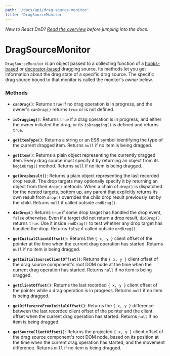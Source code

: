 ```yaml
---
path: '/docs/api/drag-source-monitor'
title: 'DragSourceMonitor'
---
```


_New to React DnD? [Read the overview](/docs/overview) before jumping into the docs._

# DragSourceMonitor

`DragSourceMonitor` is an object passed to a collecting function of a [hooks-based](/docs/api/use-drag) or [decorator-based](/docs/api/drag-source) dragging source. Its methods let you get information about the drag state of a specific drag source. The specific drag source bound to that monitor is called the monitor's _owner_ below.

### Methods

- **`canDrag()`**: Returns `true` if no drag operation is in progress, and the owner's `canDrag()` returns `true` or is not defined.

- **`isDragging()`**: Returns `true` if a drag operation is in progress, and either the owner initiated the drag, or its `isDragging()` is defined and returns `true`.

- **`getItemType()`**: Returns a string or an ES6 symbol identifying the type of the current dragged item. Returns `null` if no item is being dragged.

- **`getItem()`**: Returns a plain object representing the currently dragged item. Every drag source must specify it by returning an object from its `beginDrag()` method. Returns `null` if no item is being dragged.

- **`getDropResult()`**: Returns a plain object representing the last recorded drop result. The drop targets may optionally specify it by returning an object from their `drop()` methods. When a chain of `drop()` is dispatched for the nested targets, bottom up, any parent that explicitly returns its own result from `drop()` overrides the child drop result previously set by the child. Returns `null` if called outside `endDrag()`.

- **`didDrop()`** Returns `true` if some drop target has handled the drop event, `false` otherwise. Even if a target did not return a drop result, `didDrop()` returns `true`. Use it inside `endDrag()` to test whether any drop target has handled the drop. Returns `false` if called outside `endDrag()`.

- **`getInitialClientOffset()`**: Returns the `{ x, y }` client offset of the pointer at the time when the current drag operation has started. Returns `null` if no item is being dragged.

- **`getInitialSourceClientOffset()`**: Returns the `{ x, y }` client offset of the drag source component's root DOM node at the time when the current drag operation has started. Returns `null` if no item is being dragged.

- **`getClientOffset()`**: Returns the last recorded `{ x, y }` client offset of the pointer while a drag operation is in progress. Returns `null` if no item is being dragged.

- **`getDifferenceFromInitialOffset()`**: Returns the `{ x, y }` difference between the last recorded client offset of the pointer and the client offset when the current drag operation has started. Returns `null` if no item is being dragged.

- **`getSourceClientOffset()`**: Returns the projected `{ x, y }` client offset of the drag source component's root DOM node, based on its position at the time when the current drag operation has started, and the movement difference. Returns `null` if no item is being dragged.
